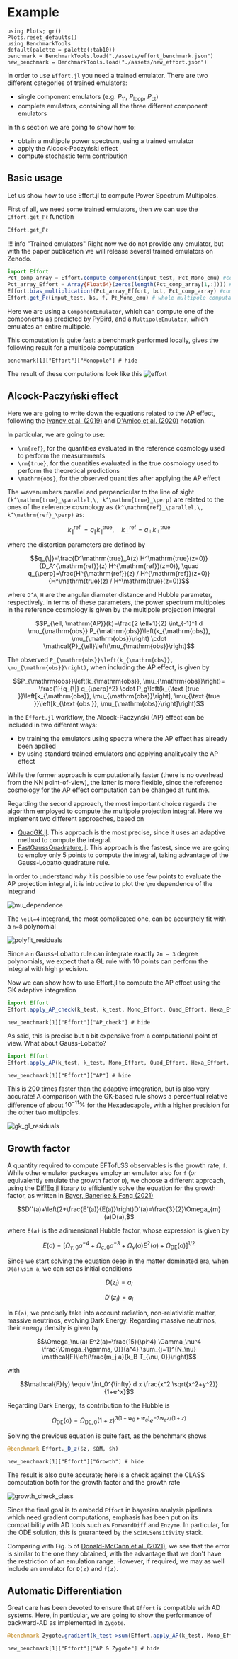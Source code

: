 # Example

```@setup tutorial
using Plots; gr()
Plots.reset_defaults()
using BenchmarkTools
default(palette = palette(:tab10))
benchmark = BenchmarkTools.load("./assets/effort_benchmark.json")
new_benchmark = BenchmarkTools.load("./assets/new_effort.json")
```

In order to use `Effort.jl` you need a trained emulator. There are two different categories of trained emulators:

- single component emulators (e.g.  $P_{11}$, $P_\mathrm{loop}$, $P_\mathrm{ct}$)
- complete emulators, containing all the three different component emulators

In this section we are going to show how to:

- obtain a multipole power spectrum, using a trained emulator
- apply the Alcock-Paczyński effect
- compute stochastic term contribution

## Basic usage

Let us show how to use Effort.jl to compute Power Spectrum Multipoles.

First of all, we need some trained emulators, then we can use the `Effort.get_Pℓ` function

```@docs
Effort.get_Pℓ
```

!!! info "Trained emulators"
    Right now we do not provide any emulator, but with the paper publication we will release
    several trained emulators on Zenodo.

```julia
import Effort
Pct_comp_array = Effort.compute_component(input_test, Pct_Mono_emu) #compute the components of Pct without the bias
Pct_array_Effort = Array{Float64}(zeros(length(Pct_comp_array[1,:]))) #allocate final array
Effort.bias_multiplication!(Pct_array_Effort, bct, Pct_comp_array) #components multiplied by bias
Effort.get_Pℓ(input_test, bs, f, Pℓ_Mono_emu) # whole multipole computation
```

Here we are using a `ComponentEmulator`, which can compute one of the components as
predicted by PyBird, and a `MultipoleEmulator`, which emulates an entire multipole.

This computation is quite fast: a benchmark performed locally, gives the following result for a multipole computation

```@example tutorial
benchmark[1]["Effort"]["Monopole"] # hide
```

The result of these computations look like this
![effort](https://user-images.githubusercontent.com/58727599/209453056-a83dfd18-03c2-46be-a3a5-01b5f3bd459d.png)

## Alcock-Paczyński effect

Here we are going to write down the equations related to the AP effect, following the [Ivanov et al. (2019)](https://arxiv.org/abs/1909.05277) and [D'Amico et al. (2020)](https://arxiv.org/abs/2003.07956) notation.

In particular, we are going to use:

- ``\rm{ref}``, for the quantities evaluated in the reference cosmology used to perform the measurements
- ``\rm{true}``, for the quantities evaluated in the true cosmology used to perform the theoretical predictions
- ``\mathrm{obs}``, for the observed quantities after applying the AP effect

The wavenumbers parallel and perpendicular to the line of sight ``(k^\mathrm{true}_\parallel,\, k^\mathrm{true}_\perp)`` are related to the ones of the reference cosmology as ``(k^\mathrm{ref}_\parallel,\, k^\mathrm{ref}_\perp)`` as:

```math
k_{\|}^{\text {ref }}=q_{\|} k^\mathrm{true}_{\|}, \quad k_{\perp}^{\mathrm{ref}}=q_{\perp} k^\mathrm{true}_{\perp}
```

where the distortion parameters are defined by

```math
q_{\|}=\frac{D^\mathrm{true}_A(z) H^\mathrm{true}(z=0)}{D_A^{\mathrm{ref}}(z) H^{\mathrm{ref}}(z=0)}, \quad q_{\perp}=\frac{H^{\mathrm{ref}}(z) / H^{\mathrm{ref}}(z=0)}{H^\mathrm{true}(z) / H^\mathrm{true}(z=0)}
```

where ``D^A``, ``H`` are the angular diameter distance and Hubble parameter, respectively. In terms of these parameters, the power spectrum multipoles in the reference cosmology is given by the multipole projection integral

```math
P_{\ell, \mathrm{AP}}(k)=\frac{2 \ell+1}{2} \int_{-1}^1 d \mu_{\mathrm{obs}} P_{\mathrm{obs}}\left(k_{\mathrm{obs}}, \mu_{\mathrm{obs}}\right) \cdot \mathcal{P}_{\ell}\left(\mu_{\mathrm{obs}}\right)
```

The observed ``P_{\mathrm{obs}}\left(k_{\mathrm{obs}}, \mu_{\mathrm{obs}}\right)``, when including the AP effect, is given by

```math
P_{\mathrm{obs}}\left(k_{\mathrm{obs}}, \mu_{\mathrm{obs}}\right)= \frac{1}{q_{\|} q_{\perp}^2} \cdot P_g\left(k_{\text {true }}\left[k_{\mathrm{obs}}, \mu_{\mathrm{obs}}\right], \mu_{\text {true }}\left[k_{\text {obs }}, \mu_{\mathrm{obs}}\right]\right)
```

In the `Effort.jl` workflow, the Alcock-Paczyński (AP) effect can be included in two different ways:

- by training the emulators using spectra where the AP effect has already been applied
- by using standard trained emulators and applying analitycally the AP effect

While the former approach is computationally faster (there is no overhead from the NN
point-of-view), the latter is more flexible, since the reference cosmology for the AP effect
computation can be changed at runtime.

Regarding the second approach, the most important choice regards the algorithm employed to
compute the multipole projection integral.
Here we implement two different approaches, based on

- [QuadGK.jl](https://juliamath.github.io/QuadGK.jl/stable/). This approach is the most precise, since it uses an adaptive method to compute the integral.
- [FastGaussQuadrature.jl](https://juliaapproximation.github.io/FastGaussQuadrature.jl/stable/). This approach is the fastest, since we are going to employ only 5 points to compute the integral, taking advantage of the Gauss-Lobatto quadrature rule.

In order to understand _why_ it is possible to use few points to evaluate the AP projection integral, it is intructive to plot the ``\mu`` dependence of the integrand

![mu_dependence](https://user-images.githubusercontent.com/58727599/210108594-8c2c1c02-22e9-4d5d-a266-5fffa92bbcba.png)

The ``\ell=4`` integrand, the most complicated one, can be accurately fit with a ``n=8`` polynomial

![polyfit_residuals](https://user-images.githubusercontent.com/58727599/210109373-fbd9ab7e-1926-4761-a972-8045724b6704.png)

Since a ``n`` Gauss-Lobatto rule can integrate exactly ``2n – 3`` degree polynomials,  we expect that a GL rule with 10 points can perform the integral with high precision.

Now we can show how to use Effort.jl to compute the AP effect using the GK adaptive integration

```julia
import Effort
Effort.apply_AP_check(k_test, k_test, Mono_Effort, Quad_Effort, Hexa_Effort,  q_par, q_perp)
```

```@example tutorial
new_benchmark[1]["Effort"]["AP_check"] # hide
```

As said, this is precise but a bit expensive from a computational point of view. What about
Gauss-Lobatto?

```julia
import Effort
Effort.apply_AP(k_test, k_test, Mono_Effort, Quad_Effort, Hexa_Effort,  q_par, q_perp)
```

```@example tutorial
new_benchmark[1]["Effort"]["AP"] # hide
```

This is 200 times faster than the adaptive integration, but is also very accurate! A
comparison with the GK-based rule shows a percentual relative difference of about
$10^{-11}\%$ for the Hexadecapole, with a higher precision for the other two multipoles.

![gk_gl_residuals](https://user-images.githubusercontent.com/58727599/210110289-ec61612c-5ef2-4691-87fb-386f186f5e5e.png)

## Growth factor

A quantity required to compute EFTofLSS observables is the growth rate, ``f``. While other emulator packages employ an emulator also for ``f`` (or equivalently emulate the growth factor ``D``), we choose a different approach, using the [DiffEq.jl](https://docs.sciml.ai/DiffEqDocs/stable/) library to efficiently solve the equation for the growth factor, as written in [Bayer, Banerjee & Feng (2021)](https://arxiv.org/abs/2007.13394)

```math
D''(a)+\left(2+\frac{E'(a)}{E(a)}\right)D'(a)=\frac{3}{2}\Omega_{m}(a)D(a),
```

where ``E(a)`` is the adimensional Hubble factor, whose expression is given by

```math
E(a)=\left[\Omega_{\gamma, 0} a^{-4}+\Omega_{c, 0} a^{-3}+\Omega_\nu(a) E^2(a)+\Omega_{\mathrm{DE}}(a)\right]^{1 / 2}
```

Since we start solving the equation deep in the matter dominated era, when ``D(a)\sim a``, we can set as initial conditions

```math
D(z_i) = a_i
```

```math
D'(z_i)=a_i
```

In ``E(a)``, we precisely take into account radiation, non-relativistic matter, massive neutrinos, evolving Dark Energy.
Regarding massive neutrinos, their energy density is given by

```math
\Omega_\nu(a) E^2(a)=\frac{15}{\pi^4} \Gamma_\nu^4 \frac{\Omega_{\gamma, 0}}{a^4} \sum_{j=1}^{N_\nu} \mathcal{F}\left(\frac{m_j a}{k_B T_{\nu, 0}}\right)
```

with

```math
\mathcal{F}(y) \equiv \int_0^{\infty} d x \frac{x^2 \sqrt{x^2+y^2}}{1+e^x}
```

Regarding Dark Energy, its contribution to the Hubble is

```math
\Omega_{\mathrm{DE}}(a)=\Omega_\mathrm{DE,0}(1+z)^{3\left(1+w_0+w_a\right)} e^{-3 w_a z /(1+z)}
```

Solving the previous equation is quite fast, as the benchmark shows

```julia
@benchmark Effort._D_z($z, $ΩM, $h)
```

```@example tutorial
new_benchmark[1]["Effort"]["Growth"] # hide
```

The result is also quite accurate; here is a check against the CLASS computation both for
the growth factor and the growth rate

![growth_check_class](https://user-images.githubusercontent.com/58727599/210219849-09646729-365a-4ab9-9372-d72e0a808c78.png)

Since the final goal is to embedd `Effort` in bayesian analysis pipelines which need gradient computations, emphasis has been put on its compatibility with AD tools such as `ForwardDiff` and `Enzyme`. In particular, for the ODE solution, this is guaranteed by the `SciMLSensitivity` stack.

Comparing with Fig. 5 of [Donald-McCann et al. (2021)](https://arxiv.org/abs/2109.15236), we see that the error is similar to the one they obtained, with the advantage that we don't have the restriction of an emulation range. However, if required, we may as well include an emulator for ``D(z)`` and ``f(z)``.

## Automatic Differentiation

Great care has been devoted to ensure that `Effort` is compatible with AD systems. Here, in particular, we are going to show the performance of backward-AD as implemented in `Zygote`.

```julia
@benchmark Zygote.gradient(k_test->sum(Effort.apply_AP(k_test, Mono_Effort, Quad_Effort, Hexa_Effort,  q_par, q_perp)), k_test)
```

```@example tutorial
new_benchmark[1]["Effort"]["AP & Zygote"] # hide
```
